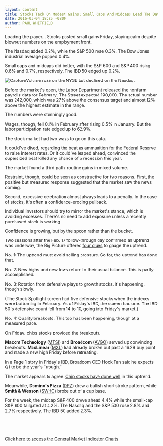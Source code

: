 ```yaml
---
layout: content
title: Stocks Tack On Modest Gains; Small Caps And Midcaps Lead The Day
date: 2016-03-04 18:25 -0800
author: PAUL WHITFIELD
---
```






Loading the player...
Stocks posted small gains Friday, staying calm despite blowout numbers on the employment front.


The Nasdaq added 0.2%, while the S&P 500 rose 0.3%. The Dow Jones industrial average popped 0.4%.


Small caps and midcaps did better, with the S&P 600 and S&P 400 rising 0.6% and 0.7%, respectively. The IBD 50 edged up 0.2%.


![Capture](https://www.investors.com/wp-content/uploads/2016/03/Capture.jpg)Volume rose on the NYSE but declined on the Nasdaq.


Before the market's open, the Labor Department released the nonfarm payrolls data for February. The Street expected 190,000. The actual number was 242,000, which was 27% above the consensus target and almost 12% above the highest estimate in the range.


The numbers were stunningly good.


Wages, though, fell 0.1% in February after rising 0.5% in January. But the labor participation rate edged up to 62.9%.


The stock market had two ways to go on this data.


It could've dived, regarding the beat as ammunition for the Federal Reserve to raise interest rates. Or it could've leaped ahead, convinced the supersized beat killed any chance of a recession this year.


The market found a third path: routine gains in mixed volume.


Restraint, though, could be seen as constructive for two reasons. First, the positive but measured response suggested that the market saw the news coming.


Second, excessive celebration almost always leads to a penalty. In the case of stocks, it's often a confidence-eroding pullback.


Individual investors should try to mirror the market's stance, which is avoiding excesses. There's no need to add exposure unless a recently purchased stock is working.


Confidence is growing, but by the spoon rather than the bucket.


Two sessions after the Feb. 17 follow-through day confirmed an uptrend was underway, the Big Picture offered [four clues](https://www.investors.com/market-trend/the-big-picture/four-clues-to-tell-where-this-uptrend-will-go/) to gauge the uptrend.


No. 1: The uptrend must avoid selling pressure. So far, the uptrend has done that.


No. 2: New highs and new lows return to their usual balance. This is partly accomplished.


No. 3: Rotation from defensive plays to growth stocks. It's happening, though slowly.


(The Stock Spotlight screen had five defensive stocks when the indexes were bottoming in February. As of Friday's IBD, the screen had one. The IBD 50's defensive count fell from 14 to 10, going into Friday's market.)


No. 4: Quality breakouts. This too has been happening, though at a measured pace.


On Friday, chips stocks provided the breakouts.


**Macom Technology** ([MTSI](https://research.investors.com/quote.aspx?symbol=MTSI)) and **Broadcom** ([AVGO](https://research.investors.com/quote.aspx?symbol=AVGO)) served up convincing breakouts. **MaxLinear** ([MXL](https://research.investors.com/quote.aspx?symbol=MXL)) had already broken out past a 16.29 buy point and made a new high Friday before retreating.


In a Page 1 story in Friday's IBD, Broadcom CEO Hock Tan said he expects Q1 to be the year's "trough."


The market appears to agree. [Chip stocks have done well](https://www.investors.com/research/ibd-industry-themes/chip-stocks-are-showing-tenacity-which-are-the-best/) in this uptrend.


Meanwhile, **Domino's Pizza** ([DPZ](https://research.investors.com/quote.aspx?symbol=DPZ)) drew a bullish short stroke pattern, while **Smith & Wesson** ([SWHC](https://research.investors.com/quote.aspx?symbol=SWHC)) broke out of a cup base.


For the week, the midcap S&P 400 drove ahead 4.4% while the small-cap S&P 600 tailgated at 4.2%. The Nasdaq and the S&P 500 rose 2.8% and 2.7% respectively. The IBD 50 added 2.3%.


 


 


[Click here to access the General Market Indicator Charts](https://www.investors.com/wp-content/uploads/2016/03/GMI_030716.pdf)




